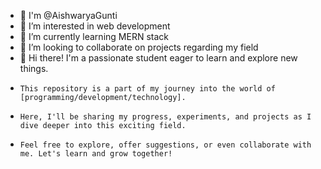 - 👋 I'm @AishwaryaGunti
- 👀 I’m interested in web development
- 🌱 I’m currently learning MERN stack
- 💞️ I’m looking to collaborate on projects regarding my field
- 👋 Hi there! I'm a passionate student eager to learn and explore new things.
-     This repository is a part of my journey into the world of [programming/development/technology].
-     Here, I'll be sharing my progress, experiments, and projects as I dive deeper into this exciting field.
-     Feel free to explore, offer suggestions, or even collaborate with me. Let's learn and grow together! 
